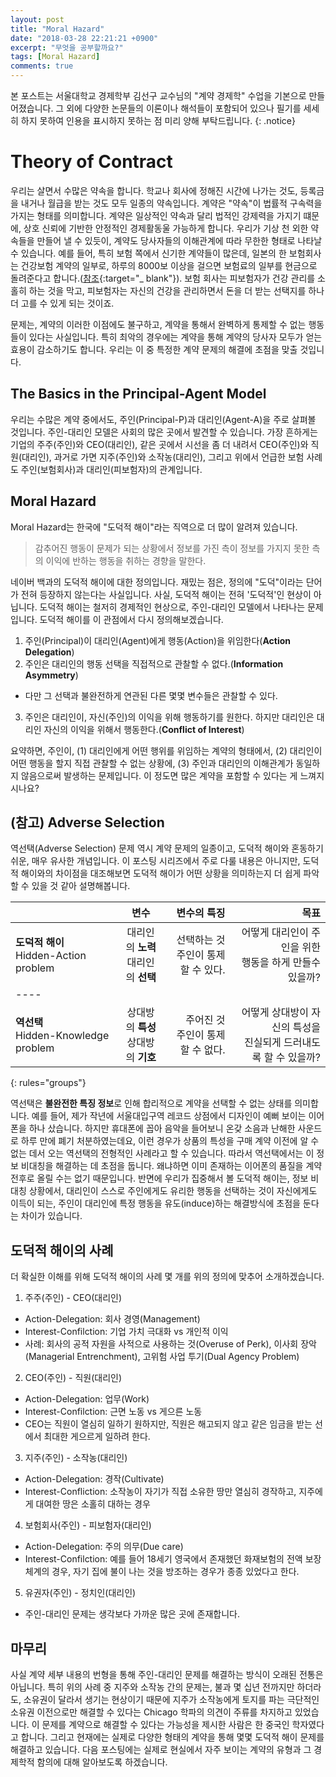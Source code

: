 ```yaml
---
layout: post
title: "Moral Hazard"
date: "2018-03-28 22:21:21 +0900"
excerpt: "무엇을 공부할까요?"
tags: [Moral Hazard]
comments: true
---
```

본 포스트는 서울대학교 경제학부 김선구 교수님의 "계약 경제학" 수업을 기본으로 만들어졌습니다. 그 외에 다양한 논문들의 이론이나 해석들이 포함되어 있으나 필기를 세세히 하지 못하여 인용을 표시하지 못하는 점 미리 양해 부탁드립니다.
{: .notice}

# Theory of Contract
우리는 살면서 수많은 약속을 합니다. 학교나 회사에 정해진 시간에 나가는 것도, 등록금을 내거나 월급을 받는 것도 모두 일종의 약속입니다. 계약은 "약속"이 법률적 구속력을 가지는 형태를 의미합니다. 계약은 일상적인 약속과 달리 법적인 강제력을 가지기 떄문에, 상호 신뢰에 기반한 안정적인 경제활동울 가능하게 합니다. 우리가 기상 천 외한 약속들을 만들어 낼 수 있듯이, 계약도 당사자들의 이해관계에 따라 무한한 형태로 나타날 수 있습니다. 예를 들어, 특히 보험 쪽에서 신기한 계약들이 많은데, 일본의 한 보험회사는 건강보험 계약의 일부로, 하루의 8000보 이상을 걸으면 보험료의 일부를 현금으로 돌려준다고 합니다.([참조](http://www.edaily.co.kr/news/news_detail.asp?newsId=01977846615966640&mediaCodeNo=257){:target="_ blank"}). 보험 회사는 피보험자가 건강 관리를 소홀히 하는 것을 막고, 피보험자는 자신의 건강을 관리하면서 돈을 더 받는 선택지를 하나 더 고를 수 있게 되는 것이죠.

문제는, 계약의 이러한 이점에도 불구하고, 계약을 통해서 완벽하게 통제할 수 없는 행동들이 있다는 사실입니다. 특히 최악의 경우에는 계약을 통해 계약의 당사자 모두가 얻는 효용이 감소하기도 합니다. 우리는 이 중 특정한 계약 문제의 해결에 초점을 맞출 것입니다.

## The Basics in the Principal-Agent Model
우리는 수많은 계약 중에서도, 주인(Principal-P)과 대리인(Agent-A)을 주로 살펴볼 것입니다. 주인-대리인 모델은 사회의 많은 곳에서 발견할 수 있습니다. 가장 흔하게는 기업의 주주(주인)와 CEO(대리인), 같은 곳에서 시선을 좀 더 내려서 CEO(주인)와 직원(대리인), 과거로 가면 지주(주인)와 소작농(대리인), 그리고 위에서 언급한 보험 사례도 주인(보험회사)과 대리인(피보험자)의 관계입니다.

## Moral Hazard
Moral Hazard는 한국에 "도덕적 해이"라는 직역으로 더 많이 알려져 있습니다.
>감추어진 행동이 문제가 되는 상황에서 정보를 가진 측이 정보를 가지지 못한 측의 이익에 반하는 행동을 취하는 경향을 말한다.

네이버 백과의 도덕적 해이에 대한 정의입니다. 재밌는 점은, 정의에 "도덕"이라는 단어가 전혀 등장하지 않는다는 사실입니다.
사실, 도덕적 해이는 전혀 '도덕적'인 현상이 아닙니다. 도덕적 해이는 철저히 경제적인 현상으로, 주인-대리인 모델에서 나타나는 문제입니다. 도덕적 해이를 이 관점에서 다시 정의해보겠습니다.

1. 주인(Principal)이 대리인(Agent)에게 행동(Action)을 위임한다(**Action Delegation**)
2. 주인은 대리인의 행동 선택을 직접적으로 관찰할 수 없다.(**Information Asymmetry**)
- 다만 그 선택과 불완전하게 연관된 다른 몇몇 변수들은 관찰할 수 있다.
3. 주인은 대리인이, 자신(주인)의 이익을 위해 행동하기를 원한다. 하지만 대리인은 대리인 자신의 이익을 위해서 행동한다.(**Conflict of Interest**)

요약하면, 주인이, (1) 대리인에게 어떤 행위를 위임하는 계약의 형태에서, (2) 대리인이 어떤 행동을 할지 직접 관찰할 수 없는 상황에, (3) 주인과 대리인의 이해관계가 동일하지 않음으로써 발생하는 문제입니다. 이 정도면 많은 계약을 포함할 수 있다는 게 느껴지시나요?

## (참고) Adverse Selection
역선택(Adverse Selection) 문제 역시 계약 문제의 일종이고, 도덕적 해이와 혼동하기 쉬운, 매우 유사한 개념입니다. 이 포스팅 시리즈에서 주로 다룰 내용은 아니지만, 도덕적 해이와의 차이점을 대조해보면 도덕적 해이가 어떤 상황을 의미하는지 더 쉽게 파악할 수 있을 것 같아 설명해봅니다.

|         | 변수     | 변수의 특징 |  목표 |
|:--------|:-------:|--------:|---------:|
| **도덕적 해이**<br/>Hidden-Action problem| 대리인의 **노력**<br/>대리인의 **선택**| 선택하는 것<br/>주인이 통제할 수 있다.   | 어떻게 대리인이 주인을 위한 <br/>행동을 하게 만들수 있을까?
|----
| **역선택**<br/>Hidden-Knowledge problem   | 상대방의 **특성**<br/>상대방의 **기호**   | 주어진 것<br/>주인이 통제할 수 없다.   | 어떻게 상대방이 자신의 특성을 <br/>진실되게 드러내도록 할 수 있을까?
{: rules="groups"}

역선택은 **불완전한 특징 정보**로 인해 합리적으로 계약을 선택할 수 없는 상태를 의미합니다. 예를 들어, 제가 작년에 서울대입구역 레코드 상점에서 디자인이 예뻐 보이는 이어폰을 하나 샀습니다. 하지만 휴대폰에 꼽아 음악을 들어보니 온갖 소음과 난해한 사운드로 하루 만에 폐기 처분하였는데요, 이런 경우가 상품의 특성을 구매 계약 이전에 알 수 없는 데서 오는 역선택의 전형적인 사례라고 할 수 있습니다. 따라서 역선택에서는 이 정보 비대칭을 해결하는 데 초점을 둡니다. 왜냐하면 이미 존재하는 이어폰의 품질을 계약 전후로 올릴 수는 없기 때문입니다. 반면에 우리가 집중해서 볼 도덕적 해이는, 정보 비대칭 상황에서, 대리인이 스스로 주인에게도 유리한 행동을 선택하는 것이 자신에게도 이득이 되는, 주인이 대리인에 특정 행동을 유도(induce)하는 해결방식에 초점을 둔다는 차이가 있습니다.


## 도덕적 해이의 사례
더 확실한 이해를 위해 도덕적 해이의 사례 몇 개를 위의 정의에 맞추어 소개하겠습니다.
1. 주주(주인) - CEO(대리인)
- Action-Delegation: 회사 경영(Management)
- Interest-Confilction: 기업 가치 극대화 vs 개인적 이익
- 사례: 회사의 공적 자원을 사적으로 사용하는 것(Overuse of Perk), 이사회 장악(Managerial Entrenchment), 고위험 사업 투기(Dual Agency Problem)
2. CEO(주인) - 직원(대리인)
- Action-Delegation: 업무(Work)
- Interest-Confilction: 근면 노동 vs 게으른 노동
- CEO는 직원이 열심히 일하기 원하지만, 직원은 해고되지 않고 같은 임금을 받는 선에서 최대한 게으르게 일하려 한다.
3. 지주(주인) - 소작농(대리인)
- Action-Delegation: 경작(Cultivate)
- Interest-Confliction: 소작농이 자기가 직접 소유한 땅만 열심히 경작하고, 지주에게 대여한 땅은 소홀히 대하는 경우
4. 보험회사(주인) - 피보험자(대리인)
- Action-Delegation: 주의 의무(Due care)
- Interest-Confilction: 예를 들어 18세기 영국에서 존재했던 화재보험의 전액 보장 체계의 경우, 자기 집에 불이 나는 것을 방조하는 경우가 종종 있었다고 한다.
5. 유권자(주인) - 정치인(대리인)
- 주인-대리인 문제는 생각보다 가까운 많은 곳에 존재합니다.

## 마무리
사실 계약 세부 내용의 번형을 통해 주인-대리인 문제를 해결하는 방식이 오래된 전통은 아닙니다. 특히 위의 사례 중 지주와 소작농 간의 문제는, 불과 몇 십년 전까지만 하더라도, 소유권이 달라서 생기는 현상이기 때문에 지주가 소작농에게 토지를 파는 극단적인 소유권 이전으로만 해결할 수 있다는 Chicago 학파의 의견이 주류를 차지하고 있었습니다. 이 문제를 계약으로 해결할 수 있다는 가능성을 제시한 사람은 한 중국인 학자였다고 합니다. 그리고 현재에는 실제로 다양한 형태의 계약을 통해 몇몇 도덕적 해이 문제를 해결하고 있습니다. 다음 포스팅에는 실제로 현실에서 자주 보이는 계약의 유형과 그 경제학적 함의에 대해 알아보도록 하겠습니다.
